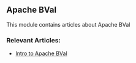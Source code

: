 ## Apache BVal

This module contains articles about Apache BVal

### Relevant Articles:
- [Intro to Apache BVal](http://www.baeldung.com/apache-bval)
